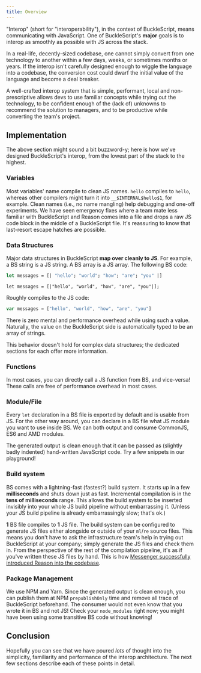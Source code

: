 ```yaml
---
title: Overview
---
```


"Interop" (short for "interoperability"), in the context of BuckleScript, means communicating with JavaScript. One of BuckleScript's **major** goals is to interop as smoothly as possible with JS across the stack.

In a real-life, decently-sized codebase, one cannot simply convert from one technology to another within a few days, weeks, or sometimes months or years. If the interop isn't carefully designed enough to wiggle the language into a codebase, the conversion cost could dwarf the initial value of the language and become a deal breaker.

A well-crafted interop system that is simple, performant, local and non-prescriptive allows devs to use familiar concepts while trying out the technology, to be confident enough of the (lack of) unknowns to recommend the solution to managers, and to be productive while converting the team's project.

## Implementation

The above section might sound a bit buzzword-y; here is how we've designed BuckleScript's interop, from the lowest part of the stack to the highest.

### Variables

Most variables' name compile to clean JS names. `hello` compiles to `hello`, whereas other compilers might turn it into `__$INTERNAL$hello$1`, for example. Clean names (i.e., no name mangling) help debugging and one-off experiments. We have seen emergency fixes where a team mate less familiar with BuckleScript and Reason comes into a file and drops a raw JS code block in the middle of a BuckleScript file. It's reassuring to know that last-resort escape hatches are possible.

### Data Structures

Major data structures in BuckleScript **map over cleanly to JS**. For example, a BS string is a JS string. A BS array is a JS array. The following BS code:

```ocaml
let messages = [| "hello"; "world"; "how"; "are"; "you" |]
```

```reason
let messages = [|"hello", "world", "how", "are", "you"|];
```

Roughly compiles to the JS code:

```js
var messages = ["hello", "world", "how", "are", "you"]
```

There is zero mental and performance overhead while using such a value. Naturally, the value on the BuckleScript side is automatically typed to be an array of strings.

This behavior doesn't hold for complex data structures; the dedicated sections for each offer more information.

### Functions

In most cases, you can directly call a JS function from BS, and vice-versa! These calls are free of performance overhead in most cases.

### Module/File

Every `let` declaration in a BS file is exported by default and is usable from JS. For the other way around, you can declare in a BS file what JS module you want to use inside BS. We can both output and consume CommonJS, ES6 and AMD modules.

The generated output is clean enough that it can be passed as (slightly badly indented) hand-written JavaScript code. Try a few snippets in our playground!

<!-- TODO: add default export explaination >
<!-- TODO: playground link -->

### Build system

BS comes with a lightning-fast (fastest?) build system. It starts up in a few **milliseconds** and shuts down just as fast. Incremental compilation is in the **tens of milliseconds** range. This allows the build system to be inserted invisibly into your whole JS build pipeline without embarrassing it. (Unless your JS build pipeline is already embarrassingly slow; that's ok.)

**1** BS file compiles to **1** JS file. The build system can be configured to generate JS files either alongside or outside of your `ml`/`re` source files. This means you don't have to ask the infrastructure team's help in trying out BuckleScript at your company; simply generate the JS files and check them in. From the perspective of the rest of the compilation pipeline, it's as if you've written these JS files by hand. This is how [Messenger successfully introduced Reason into the codebase](https://reasonml.github.io/blog/2017/09/08/messenger-50-reason.html).

### Package Management

We use NPM and Yarn. Since the generated output is clean enough, you can publish them at NPM `prepublishOnly` time and remove all trace of BuckleScript beforehand. The consumer would not even know that you wrote it in BS and not JS! Check your `node_modules` right now; you might have been using some transitive BS code without knowing!

## Conclusion

Hopefully you can see that we have poured _lots_ of thought into the simplicity, familiarity and performance of the interop architecture. The next few sections describe each of these points in detail.

